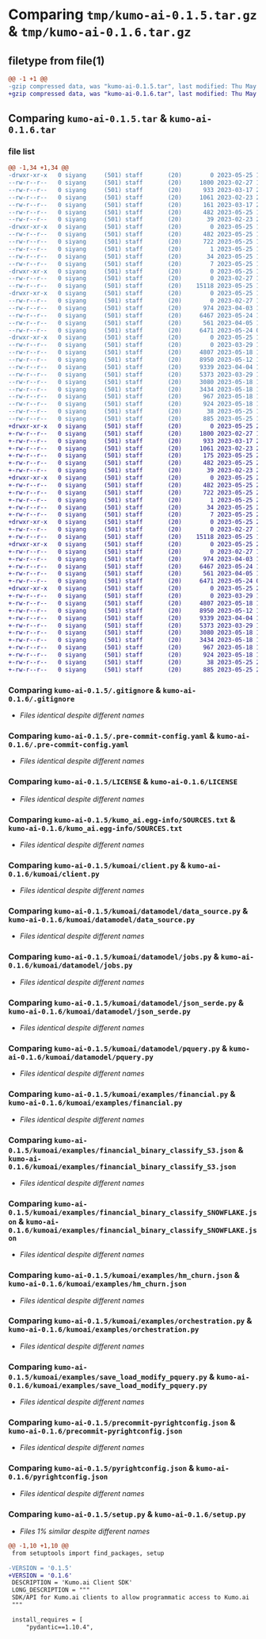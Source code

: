 # Comparing `tmp/kumo-ai-0.1.5.tar.gz` & `tmp/kumo-ai-0.1.6.tar.gz`

## filetype from file(1)

```diff
@@ -1 +1 @@
-gzip compressed data, was "kumo-ai-0.1.5.tar", last modified: Thu May 25 17:49:37 2023, max compression
+gzip compressed data, was "kumo-ai-0.1.6.tar", last modified: Thu May 25 20:14:14 2023, max compression
```

## Comparing `kumo-ai-0.1.5.tar` & `kumo-ai-0.1.6.tar`

### file list

```diff
@@ -1,34 +1,34 @@
-drwxr-xr-x   0 siyang     (501) staff       (20)        0 2023-05-25 17:49:37.197975 kumo-ai-0.1.5/
--rw-r--r--   0 siyang     (501) staff       (20)     1800 2023-02-27 18:06:46.000000 kumo-ai-0.1.5/.gitignore
--rw-r--r--   0 siyang     (501) staff       (20)      933 2023-03-17 21:55:08.000000 kumo-ai-0.1.5/.pre-commit-config.yaml
--rw-r--r--   0 siyang     (501) staff       (20)     1061 2023-02-23 21:09:43.000000 kumo-ai-0.1.5/LICENSE
--rw-r--r--   0 siyang     (501) staff       (20)      161 2023-03-17 21:55:08.000000 kumo-ai-0.1.5/Makefile
--rw-r--r--   0 siyang     (501) staff       (20)      482 2023-05-25 17:49:37.197843 kumo-ai-0.1.5/PKG-INFO
--rw-r--r--   0 siyang     (501) staff       (20)       39 2023-02-23 21:09:43.000000 kumo-ai-0.1.5/README.md
-drwxr-xr-x   0 siyang     (501) staff       (20)        0 2023-05-25 17:49:37.195586 kumo-ai-0.1.5/kumo_ai.egg-info/
--rw-r--r--   0 siyang     (501) staff       (20)      482 2023-05-25 17:49:37.000000 kumo-ai-0.1.5/kumo_ai.egg-info/PKG-INFO
--rw-r--r--   0 siyang     (501) staff       (20)      722 2023-05-25 17:49:37.000000 kumo-ai-0.1.5/kumo_ai.egg-info/SOURCES.txt
--rw-r--r--   0 siyang     (501) staff       (20)        1 2023-05-25 17:49:37.000000 kumo-ai-0.1.5/kumo_ai.egg-info/dependency_links.txt
--rw-r--r--   0 siyang     (501) staff       (20)       34 2023-05-25 17:49:37.000000 kumo-ai-0.1.5/kumo_ai.egg-info/requires.txt
--rw-r--r--   0 siyang     (501) staff       (20)        7 2023-05-25 17:49:37.000000 kumo-ai-0.1.5/kumo_ai.egg-info/top_level.txt
-drwxr-xr-x   0 siyang     (501) staff       (20)        0 2023-05-25 17:49:37.195794 kumo-ai-0.1.5/kumoai/
--rw-r--r--   0 siyang     (501) staff       (20)        0 2023-02-27 18:06:46.000000 kumo-ai-0.1.5/kumoai/__init__.py
--rw-r--r--   0 siyang     (501) staff       (20)    15118 2023-05-25 17:33:50.000000 kumo-ai-0.1.5/kumoai/client.py
-drwxr-xr-x   0 siyang     (501) staff       (20)        0 2023-05-25 17:49:37.196445 kumo-ai-0.1.5/kumoai/datamodel/
--rw-r--r--   0 siyang     (501) staff       (20)        0 2023-02-27 18:06:46.000000 kumo-ai-0.1.5/kumoai/datamodel/__init__.py
--rw-r--r--   0 siyang     (501) staff       (20)      974 2023-04-03 17:42:04.000000 kumo-ai-0.1.5/kumoai/datamodel/data_source.py
--rw-r--r--   0 siyang     (501) staff       (20)     6467 2023-05-24 19:47:25.000000 kumo-ai-0.1.5/kumoai/datamodel/jobs.py
--rw-r--r--   0 siyang     (501) staff       (20)      561 2023-04-05 16:11:01.000000 kumo-ai-0.1.5/kumoai/datamodel/json_serde.py
--rw-r--r--   0 siyang     (501) staff       (20)     6471 2023-05-24 04:53:09.000000 kumo-ai-0.1.5/kumoai/datamodel/pquery.py
-drwxr-xr-x   0 siyang     (501) staff       (20)        0 2023-05-25 17:49:37.197667 kumo-ai-0.1.5/kumoai/examples/
--rw-r--r--   0 siyang     (501) staff       (20)        0 2023-03-29 16:49:40.000000 kumo-ai-0.1.5/kumoai/examples/__init__.py
--rw-r--r--   0 siyang     (501) staff       (20)     4807 2023-05-18 17:13:05.000000 kumo-ai-0.1.5/kumoai/examples/financial.py
--rw-r--r--   0 siyang     (501) staff       (20)     8950 2023-05-12 16:27:03.000000 kumo-ai-0.1.5/kumoai/examples/financial_binary_classify_S3.json
--rw-r--r--   0 siyang     (501) staff       (20)     9339 2023-04-04 17:45:36.000000 kumo-ai-0.1.5/kumoai/examples/financial_binary_classify_SNOWFLAKE.json
--rw-r--r--   0 siyang     (501) staff       (20)     5373 2023-03-29 17:21:11.000000 kumo-ai-0.1.5/kumoai/examples/hm_churn.json
--rw-r--r--   0 siyang     (501) staff       (20)     3080 2023-05-18 17:13:05.000000 kumo-ai-0.1.5/kumoai/examples/orchestration.py
--rw-r--r--   0 siyang     (501) staff       (20)     3434 2023-05-18 17:13:05.000000 kumo-ai-0.1.5/kumoai/examples/save_load_modify_pquery.py
--rw-r--r--   0 siyang     (501) staff       (20)      967 2023-05-18 17:51:43.000000 kumo-ai-0.1.5/precommit-pyrightconfig.json
--rw-r--r--   0 siyang     (501) staff       (20)      924 2023-05-18 17:52:10.000000 kumo-ai-0.1.5/pyrightconfig.json
--rw-r--r--   0 siyang     (501) staff       (20)       38 2023-05-25 17:49:37.198022 kumo-ai-0.1.5/setup.cfg
--rw-r--r--   0 siyang     (501) staff       (20)      885 2023-05-25 17:49:20.000000 kumo-ai-0.1.5/setup.py
+drwxr-xr-x   0 siyang     (501) staff       (20)        0 2023-05-25 20:14:14.382582 kumo-ai-0.1.6/
+-rw-r--r--   0 siyang     (501) staff       (20)     1800 2023-02-27 18:06:46.000000 kumo-ai-0.1.6/.gitignore
+-rw-r--r--   0 siyang     (501) staff       (20)      933 2023-03-17 21:55:08.000000 kumo-ai-0.1.6/.pre-commit-config.yaml
+-rw-r--r--   0 siyang     (501) staff       (20)     1061 2023-02-23 21:09:43.000000 kumo-ai-0.1.6/LICENSE
+-rw-r--r--   0 siyang     (501) staff       (20)      175 2023-05-25 20:13:16.000000 kumo-ai-0.1.6/Makefile
+-rw-r--r--   0 siyang     (501) staff       (20)      482 2023-05-25 20:14:14.382440 kumo-ai-0.1.6/PKG-INFO
+-rw-r--r--   0 siyang     (501) staff       (20)       39 2023-02-23 21:09:43.000000 kumo-ai-0.1.6/README.md
+drwxr-xr-x   0 siyang     (501) staff       (20)        0 2023-05-25 20:14:14.380254 kumo-ai-0.1.6/kumo_ai.egg-info/
+-rw-r--r--   0 siyang     (501) staff       (20)      482 2023-05-25 20:14:14.000000 kumo-ai-0.1.6/kumo_ai.egg-info/PKG-INFO
+-rw-r--r--   0 siyang     (501) staff       (20)      722 2023-05-25 20:14:14.000000 kumo-ai-0.1.6/kumo_ai.egg-info/SOURCES.txt
+-rw-r--r--   0 siyang     (501) staff       (20)        1 2023-05-25 20:14:14.000000 kumo-ai-0.1.6/kumo_ai.egg-info/dependency_links.txt
+-rw-r--r--   0 siyang     (501) staff       (20)       34 2023-05-25 20:14:14.000000 kumo-ai-0.1.6/kumo_ai.egg-info/requires.txt
+-rw-r--r--   0 siyang     (501) staff       (20)        7 2023-05-25 20:14:14.000000 kumo-ai-0.1.6/kumo_ai.egg-info/top_level.txt
+drwxr-xr-x   0 siyang     (501) staff       (20)        0 2023-05-25 20:14:14.380727 kumo-ai-0.1.6/kumoai/
+-rw-r--r--   0 siyang     (501) staff       (20)        0 2023-02-27 18:06:46.000000 kumo-ai-0.1.6/kumoai/__init__.py
+-rw-r--r--   0 siyang     (501) staff       (20)    15118 2023-05-25 17:33:50.000000 kumo-ai-0.1.6/kumoai/client.py
+drwxr-xr-x   0 siyang     (501) staff       (20)        0 2023-05-25 20:14:14.381428 kumo-ai-0.1.6/kumoai/datamodel/
+-rw-r--r--   0 siyang     (501) staff       (20)        0 2023-02-27 18:06:46.000000 kumo-ai-0.1.6/kumoai/datamodel/__init__.py
+-rw-r--r--   0 siyang     (501) staff       (20)      974 2023-04-03 17:42:04.000000 kumo-ai-0.1.6/kumoai/datamodel/data_source.py
+-rw-r--r--   0 siyang     (501) staff       (20)     6467 2023-05-24 19:47:25.000000 kumo-ai-0.1.6/kumoai/datamodel/jobs.py
+-rw-r--r--   0 siyang     (501) staff       (20)      561 2023-04-05 16:11:01.000000 kumo-ai-0.1.6/kumoai/datamodel/json_serde.py
+-rw-r--r--   0 siyang     (501) staff       (20)     6471 2023-05-24 04:53:09.000000 kumo-ai-0.1.6/kumoai/datamodel/pquery.py
+drwxr-xr-x   0 siyang     (501) staff       (20)        0 2023-05-25 20:14:14.382249 kumo-ai-0.1.6/kumoai/examples/
+-rw-r--r--   0 siyang     (501) staff       (20)        0 2023-03-29 16:49:40.000000 kumo-ai-0.1.6/kumoai/examples/__init__.py
+-rw-r--r--   0 siyang     (501) staff       (20)     4807 2023-05-18 17:13:05.000000 kumo-ai-0.1.6/kumoai/examples/financial.py
+-rw-r--r--   0 siyang     (501) staff       (20)     8950 2023-05-12 16:27:03.000000 kumo-ai-0.1.6/kumoai/examples/financial_binary_classify_S3.json
+-rw-r--r--   0 siyang     (501) staff       (20)     9339 2023-04-04 17:45:36.000000 kumo-ai-0.1.6/kumoai/examples/financial_binary_classify_SNOWFLAKE.json
+-rw-r--r--   0 siyang     (501) staff       (20)     5373 2023-03-29 17:21:11.000000 kumo-ai-0.1.6/kumoai/examples/hm_churn.json
+-rw-r--r--   0 siyang     (501) staff       (20)     3080 2023-05-18 17:13:05.000000 kumo-ai-0.1.6/kumoai/examples/orchestration.py
+-rw-r--r--   0 siyang     (501) staff       (20)     3434 2023-05-18 17:13:05.000000 kumo-ai-0.1.6/kumoai/examples/save_load_modify_pquery.py
+-rw-r--r--   0 siyang     (501) staff       (20)      967 2023-05-18 17:51:43.000000 kumo-ai-0.1.6/precommit-pyrightconfig.json
+-rw-r--r--   0 siyang     (501) staff       (20)      924 2023-05-18 17:52:10.000000 kumo-ai-0.1.6/pyrightconfig.json
+-rw-r--r--   0 siyang     (501) staff       (20)       38 2023-05-25 20:14:14.382623 kumo-ai-0.1.6/setup.cfg
+-rw-r--r--   0 siyang     (501) staff       (20)      885 2023-05-25 20:12:49.000000 kumo-ai-0.1.6/setup.py
```

### Comparing `kumo-ai-0.1.5/.gitignore` & `kumo-ai-0.1.6/.gitignore`

 * *Files identical despite different names*

### Comparing `kumo-ai-0.1.5/.pre-commit-config.yaml` & `kumo-ai-0.1.6/.pre-commit-config.yaml`

 * *Files identical despite different names*

### Comparing `kumo-ai-0.1.5/LICENSE` & `kumo-ai-0.1.6/LICENSE`

 * *Files identical despite different names*

### Comparing `kumo-ai-0.1.5/kumo_ai.egg-info/SOURCES.txt` & `kumo-ai-0.1.6/kumo_ai.egg-info/SOURCES.txt`

 * *Files identical despite different names*

### Comparing `kumo-ai-0.1.5/kumoai/client.py` & `kumo-ai-0.1.6/kumoai/client.py`

 * *Files identical despite different names*

### Comparing `kumo-ai-0.1.5/kumoai/datamodel/data_source.py` & `kumo-ai-0.1.6/kumoai/datamodel/data_source.py`

 * *Files identical despite different names*

### Comparing `kumo-ai-0.1.5/kumoai/datamodel/jobs.py` & `kumo-ai-0.1.6/kumoai/datamodel/jobs.py`

 * *Files identical despite different names*

### Comparing `kumo-ai-0.1.5/kumoai/datamodel/json_serde.py` & `kumo-ai-0.1.6/kumoai/datamodel/json_serde.py`

 * *Files identical despite different names*

### Comparing `kumo-ai-0.1.5/kumoai/datamodel/pquery.py` & `kumo-ai-0.1.6/kumoai/datamodel/pquery.py`

 * *Files identical despite different names*

### Comparing `kumo-ai-0.1.5/kumoai/examples/financial.py` & `kumo-ai-0.1.6/kumoai/examples/financial.py`

 * *Files identical despite different names*

### Comparing `kumo-ai-0.1.5/kumoai/examples/financial_binary_classify_S3.json` & `kumo-ai-0.1.6/kumoai/examples/financial_binary_classify_S3.json`

 * *Files identical despite different names*

### Comparing `kumo-ai-0.1.5/kumoai/examples/financial_binary_classify_SNOWFLAKE.json` & `kumo-ai-0.1.6/kumoai/examples/financial_binary_classify_SNOWFLAKE.json`

 * *Files identical despite different names*

### Comparing `kumo-ai-0.1.5/kumoai/examples/hm_churn.json` & `kumo-ai-0.1.6/kumoai/examples/hm_churn.json`

 * *Files identical despite different names*

### Comparing `kumo-ai-0.1.5/kumoai/examples/orchestration.py` & `kumo-ai-0.1.6/kumoai/examples/orchestration.py`

 * *Files identical despite different names*

### Comparing `kumo-ai-0.1.5/kumoai/examples/save_load_modify_pquery.py` & `kumo-ai-0.1.6/kumoai/examples/save_load_modify_pquery.py`

 * *Files identical despite different names*

### Comparing `kumo-ai-0.1.5/precommit-pyrightconfig.json` & `kumo-ai-0.1.6/precommit-pyrightconfig.json`

 * *Files identical despite different names*

### Comparing `kumo-ai-0.1.5/pyrightconfig.json` & `kumo-ai-0.1.6/pyrightconfig.json`

 * *Files identical despite different names*

### Comparing `kumo-ai-0.1.5/setup.py` & `kumo-ai-0.1.6/setup.py`

 * *Files 1% similar despite different names*

```diff
@@ -1,10 +1,10 @@
 from setuptools import find_packages, setup
 
-VERSION = '0.1.5'
+VERSION = '0.1.6'
 DESCRIPTION = 'Kumo.ai Client SDK'
 LONG_DESCRIPTION = """
 SDK/API for Kumo.ai clients to allow programmatic access to Kumo.ai
 """
 
 install_requires = [
     "pydantic==1.10.4",
```

